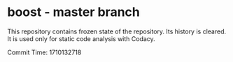 # boost - master branch

This repository contains frozen state of the repository.
Its history is cleared. It is used only for static code
analysis with Codacy.

Commit Time: 1710132718